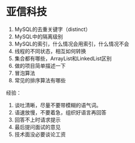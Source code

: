 # 亚信科技

1. MySQL的去重关键字（distinct）
2. MySQL中的隔离级别
3. MySQL的索引，什么情况会用索引，什么情况不会
4. 线程的不同状态，相互如何转换
5. 集合都有哪些，ArrayList和LinkedList区别
6. 做的项目简单描述一下
7. 冒泡算法
8. 常见的排序算法有哪些

经验：

1. 谈吐清晰，尽量不要带模糊的语气词。
2. 语速放慢，不要着急，组织好语言再回答
3. 回答不上时请求提示
4. 最后提问面试的意见
5. 技术面没必要谈论工资
